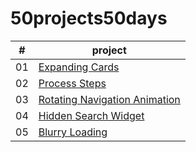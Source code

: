 # 50projects50days
| #    | project                                                                                                                   |
| :---: | -------------------------------------------------------------------------------------------------------                  |
| 01    | [Expanding Cards](https://github.com/TianQian-A/50projects50days/tree/master/expanding-cards)                            |
| 02    | [Process Steps](https://github.com/TianQian-A/50projects50days/tree/master/process-steps)                                |
| 03    | [Rotating Navigation Animation](https://github.com/TianQian-A/50projects50days/tree/master/rotating-navigation-animation)|
| 04    | [Hidden Search Widget](https://github.com/TianQian-A/50projects50days/tree/master/hidden-search-widget)                  |
| 05    | [Blurry Loading](https://github.com/TianQian-A/50projects50days/tree/master/blurry-loading)                            |